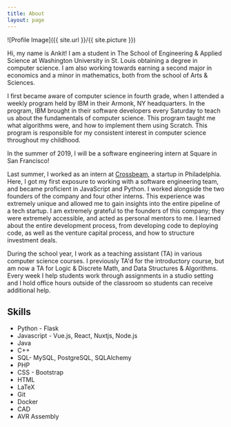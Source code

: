 ```yaml
---
title: About
layout: page
---
```

![Profile Image]({{ site.url }}/{{ site.picture }})

Hi, my name is Ankit! I am a student in The School of Engineering & Applied Science at Washington University in St. Louis obtaining a degree in computer science. I am also working towards earning a second major in economics and a minor in mathematics, both from the school of Arts & Sciences.

I first became aware of computer science in fourth grade, when I attended a weekly program held by IBM in their Armonk, NY headquarters. In the program, IBM brought in their software developers every Saturday to teach us about the fundamentals of computer science. This program taught me what algorithms were, and how to implement them using Scratch. This program is responsible for my consistent interest in computer science throughout my childhood.

In the summer of 2019, I will be a software engineering intern at Square in San Francisco!

Last summer, I worked as an intern at [Crossbeam](https://parternbase.io), a startup in Philadelphia. Here, I got my first exposure to working with a software engineering team, and became proficient in JavaScript and Python. I worked alongside the two founders of the company and four other interns. This experience was extremely unique and allowed me to gain insights into the entire pipeline of a tech startup. I am extremely grateful to the founders of this company; they were extremely accessible, and acted as personal mentors to me. I learned about the entire development process, from developing code to deploying code, as well as the venture capital process, and how to structure investment deals.

During the school year, I work as a teaching assistant (TA) in various computer science courses. I previously TA'd for the introductory course, but am now a TA for Logic & Discrete Math, and Data Structures & Algorithms. Every week I help students work through assignments in a studio setting and I hold office hours outside of the classroom so students can receive additional help.

<h2>Skills</h2>

<ul class="skill-list">
	<li>Python - Flask</li>
	<li>Javascript - Vue.js, React, Nuxtjs, Node.js</li>
	<li>Java</li>
	<li>C++</li>
	<li>SQL- MySQL, PostgreSQL, SQLAlchemy</li>
	<li>PHP</li>
	<li>CSS - Bootstrap</li>
	<li>HTML</li>
	<li>LaTeX</li>
	<li>Git</li>
	<li>Docker</li>
	<li>CAD</li>
	<li>AVR Assembly</li>
</ul>

<!-- <h2>Projects</h2>

<ul>
	<li><a href="https://github.com/">Lorem Lorem</a></li>
	<li><a href="https://github.com/">Ipsum Dolor</a></li>
	<li><a href="https://github.com/">Dolor Lorem</a></li>
</ul> -->
